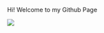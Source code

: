 Hi! Welcome to my Github Page

[![](https://visitcount.itsvg.in/api?id=deardosatria7&icon=0&color=0)](https://visitcount.itsvg.in)
